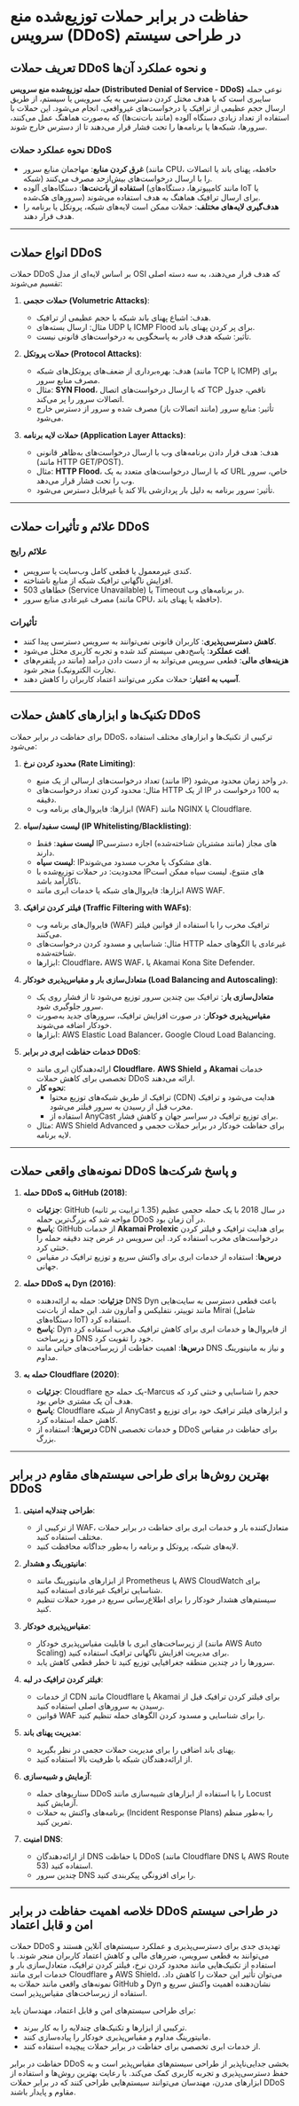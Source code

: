 # حفاظت در برابر حملات توزیع‌شده منع سرویس (DDoS) در طراحی سیستم

## تعریف حملات DDoS و نحوه عملکرد آن‌ها

**حمله توزیع‌شده منع سرویس (Distributed Denial of Service - DDoS)** نوعی حمله سایبری است که با هدف مختل کردن دسترسی به یک سرویس یا سیستم، از طریق ارسال حجم عظیمی از ترافیک یا درخواست‌های غیرواقعی، انجام می‌شود. این حملات با استفاده از تعداد زیادی دستگاه آلوده (مانند بات‌نت‌ها) که به‌صورت هماهنگ عمل می‌کنند، سرورها، شبکه‌ها یا برنامه‌ها را تحت فشار قرار می‌دهند تا از دسترس خارج شوند.

### نحوه عملکرد حملات DDoS
- **غرق کردن منابع**: مهاجمان منابع سرور (مانند CPU، حافظه، پهنای باند یا اتصالات شبکه) را با ارسال درخواست‌های بیش‌ازحد مصرف می‌کنند.
- **استفاده از بات‌نت‌ها**: دستگاه‌های آلوده (مانند کامپیوترها، دستگاه‌های IoT یا سرورهای هک‌شده) برای ارسال ترافیک هماهنگ به هدف استفاده می‌شوند.
- **هدف‌گیری لایه‌های مختلف**: حملات ممکن است لایه‌های شبکه، پروتکل یا برنامه را هدف قرار دهند.

---

## انواع حملات DDoS

حملات DDoS بر اساس لایه‌ای از مدل OSI که هدف قرار می‌دهند، به سه دسته اصلی تقسیم می‌شوند:

1. **حملات حجمی (Volumetric Attacks)**:
   - هدف: اشباع پهنای باند شبکه با حجم عظیمی از ترافیک.
   - مثال: ارسال بسته‌های UDP یا ICMP Flood برای پر کردن پهنای باند.
   - تأثیر: شبکه هدف قادر به پاسخگویی به درخواست‌های قانونی نیست.

2. **حملات پروتکل (Protocol Attacks)**:
   - هدف: بهره‌برداری از ضعف‌های پروتکل‌های شبکه (مانند TCP یا ICMP) برای مصرف منابع سرور.
   - مثال: **SYN Flood**، که با ارسال درخواست‌های اتصال TCP ناقص، جدول اتصالات سرور را پر می‌کند.
   - تأثیر: منابع سرور (مانند اتصالات باز) مصرف شده و سرور از دسترس خارج می‌شود.

3. **حملات لایه برنامه (Application Layer Attacks)**:
   - هدف: هدف قرار دادن برنامه‌های وب با ارسال درخواست‌های به‌ظاهر قانونی (مانند HTTP GET/POST).
   - مثال: **HTTP Flood**، که با ارسال درخواست‌های متعدد به یک URL خاص، سرور وب را تحت فشار قرار می‌دهد.
   - تأثیر: سرور برنامه به دلیل بار پردازشی بالا کند یا غیرقابل دسترس می‌شود.

---

## علائم و تأثیرات حملات DDoS

### علائم رایج
- کندی غیرمعمول یا قطعی کامل وب‌سایت یا سرویس.
- افزایش ناگهانی ترافیک شبکه از منابع ناشناخته.
- خطاهای 503 (Service Unavailable) یا Timeout در برنامه‌های وب.
- مصرف غیرعادی منابع سرور (مانند CPU، حافظه یا پهنای باند).

### تأثیرات
- **کاهش دسترسی‌پذیری**: کاربران قانونی نمی‌توانند به سرویس دسترسی پیدا کنند.
- **افت عملکرد**: پاسخ‌دهی سیستم کند شده و تجربه کاربری مختل می‌شود.
- **هزینه‌های مالی**: قطعی سرویس می‌تواند به از دست دادن درآمد (مانند در پلتفرم‌های تجارت الکترونیک) منجر شود.
- **آسیب به اعتبار**: حملات مکرر می‌توانند اعتماد کاربران را کاهش دهند.

---

## تکنیک‌ها و ابزارهای کاهش حملات DDoS

برای حفاظت در برابر حملات DDoS، ترکیبی از تکنیک‌ها و ابزارهای مختلف استفاده می‌شود:

1. **محدود کردن نرخ (Rate Limiting)**:
   - تعداد درخواست‌های ارسالی از یک منبع (مانند IP) در واحد زمان محدود می‌شود.
   - مثال: محدود کردن تعداد درخواست‌های HTTP از یک IP به 100 درخواست در دقیقه.
   - ابزارها: فایروال‌های برنامه وب (WAF) مانند NGINX یا Cloudflare.

2. **لیست سفید/سیاه (IP Whitelisting/Blacklisting)**:
   - **لیست سفید**: فقط IPهای مجاز (مانند مشتریان شناخته‌شده) اجازه دسترسی دارند.
   - **لیست سیاه**: IPهای مشکوک یا مخرب مسدود می‌شوند.
   - محدودیت: در حملات توزیع‌شده با IPهای متنوع، لیست سیاه ممکن است ناکارآمد باشد.
   - ابزارها: فایروال‌های شبکه یا خدمات ابری مانند AWS WAF.

3. **فیلتر کردن ترافیک (Traffic Filtering with WAFs)**:
   - فایروال‌های برنامه وب (WAF) ترافیک مخرب را با استفاده از قوانین فیلتر می‌کنند.
   - مثال: شناسایی و مسدود کردن درخواست‌های HTTP غیرعادی یا الگوهای حمله شناخته‌شده.
   - ابزارها: Cloudflare، AWS WAF، یا Akamai Kona Site Defender.

4. **متعادل‌سازی بار و مقیاس‌پذیری خودکار (Load Balancing and Autoscaling)**:
   - **متعادل‌سازی بار**: ترافیک بین چندین سرور توزیع می‌شود تا از فشار روی یک سرور جلوگیری شود.
   - **مقیاس‌پذیری خودکار**: در صورت افزایش ترافیک، سرورهای جدید به‌صورت خودکار اضافه می‌شوند.
   - ابزارها: AWS Elastic Load Balancer، Google Cloud Load Balancing.

5. **خدمات حفاظت ابری در برابر DDoS**:
   - ارائه‌دهندگان ابری مانند **Cloudflare**، **AWS Shield** و **Akamai** خدمات تخصصی برای کاهش حملات DDoS ارائه می‌دهند.
   - **نحوه کار**:
     - ترافیک از طریق شبکه‌های توزیع محتوا (CDN) هدایت می‌شود و ترافیک مخرب قبل از رسیدن به سرور فیلتر می‌شود.
     - استفاده از AnyCast برای توزیع ترافیک در سراسر جهان و کاهش فشار.
   - مثال: AWS Shield Advanced برای حفاظت خودکار در برابر حملات حجمی و لایه برنامه.

---

## نمونه‌های واقعی حملات DDoS و پاسخ شرکت‌ها

1. **حمله DDoS به GitHub (2018)**:
   - **جزئیات**: GitHub در سال 2018 با یک حمله حجمی عظیم (1.35 ترابیت بر ثانیه) مواجه شد که بزرگ‌ترین حمله DDoS در آن زمان بود.
   - **پاسخ**: GitHub از خدمات **Akamai Prolexic** برای هدایت ترافیک و فیلتر کردن درخواست‌های مخرب استفاده کرد. این سرویس در عرض چند دقیقه حمله را خنثی کرد.
   - **درس‌ها**: استفاده از خدمات ابری برای واکنش سریع و توزیع ترافیک در مقیاس جهانی.

2. **حمله DDoS به Dyn (2016)**:
   - **جزئیات**: حمله به ارائه‌دهنده DNS Dyn باعث قطعی دسترسی به سایت‌هایی مانند توییتر، نتفلیکس و آمازون شد. این حمله از بات‌نت Mirai (شامل دستگاه‌های IoT) استفاده کرد.
   - **پاسخ**: Dyn از فایروال‌ها و خدمات ابری برای کاهش ترافیک مخرب استفاده کرد و زیرساخت DNS خود را تقویت کرد.
   - **درس‌ها**: اهمیت حفاظت از زیرساخت‌های حیاتی مانند DNS و نیاز به مانیتورینگ مداوم.

3. **حمله به Cloudflare (2020)**:
   - **جزئیات**: Cloudflare یک حمله حج-Marcus حجم را شناسایی و خنثی کرد که هدف آن یک مشتری خاص بود.
   - **پاسخ**: Cloudflare از شبکه AnyCast و ابزارهای فیلتر ترافیک خود برای توزیع و کاهش حمله استفاده کرد.
   - **درس‌ها**: استفاده از CDN و خدمات تخصصی DDoS برای حفاظت در مقیاس بزرگ.

---

## بهترین روش‌ها برای طراحی سیستم‌های مقاوم در برابر DDoS

1. **طراحی چندلایه امنیتی**:
   - از ترکیبی از WAF، متعادل‌کننده بار و خدمات ابری برای حفاظت در برابر حملات مختلف استفاده کنید.
   - لایه‌های شبکه، پروتکل و برنامه را به‌طور جداگانه محافظت کنید.

2. **مانیتورینگ و هشدار**:
   - از ابزارهای مانیتورینگ مانند Prometheus یا AWS CloudWatch برای شناسایی ترافیک غیرعادی استفاده کنید.
   - سیستم‌های هشدار خودکار را برای اطلاع‌رسانی سریع در مورد حملات تنظیم کنید.

3. **مقیاس‌پذیری خودکار**:
   - از زیرساخت‌های ابری با قابلیت مقیاس‌پذیری خودکار (مانند AWS Auto Scaling) برای مدیریت افزایش ناگهانی ترافیک استفاده کنید.
   - سرورها را در چندین منطقه جغرافیایی توزیع کنید تا خطر قطعی کاهش یابد.

4. **فیلتر کردن ترافیک در لبه**:
   - از خدمات CDN مانند Cloudflare یا Akamai برای فیلتر کردن ترافیک قبل از رسیدن به سرورهای اصلی استفاده کنید.
   - قوانین WAF را برای شناسایی و مسدود کردن الگوهای حمله تنظیم کنید.

5. **مدیریت پهنای باند**:
   - پهنای باند اضافی را برای مدیریت حملات حجمی در نظر بگیرید.
   - از ارائه‌دهندگان شبکه با ظرفیت بالا استفاده کنید.

6. **آزمایش و شبیه‌سازی**:
   - سناریوهای حمله DDoS را با استفاده از ابزارهای شبیه‌سازی مانند Locust آزمایش کنید.
   - برنامه‌های واکنش به حملات (Incident Response Plans) را به‌طور منظم تمرین کنید.

7. **امنیت DNS**:
   - از ارائه‌دهندگان DNS با حفاظت DDoS (مانند Cloudflare DNS یا AWS Route 53) استفاده کنید.
   - چندین سرور DNS را برای افزونگی پیکربندی کنید.

---

## خلاصه اهمیت حفاظت در برابر DDoS در طراحی سیستم امن و قابل اعتماد

حملات DDoS تهدیدی جدی برای دسترسی‌پذیری و عملکرد سیستم‌های آنلاین هستند و می‌توانند به قطعی سرویس، ضررهای مالی و کاهش اعتماد کاربران منجر شوند. با استفاده از تکنیک‌هایی مانند محدود کردن نرخ، فیلتر کردن ترافیک، متعادل‌سازی بار و خدمات ابری مانند Cloudflare و AWS Shield، می‌توان تأثیر این حملات را کاهش داد. نمونه‌های واقعی مانند حملات به GitHub و Dyn نشان‌دهنده اهمیت واکنش سریع و استفاده از زیرساخت‌های مقیاس‌پذیر است. 

برای طراحی سیستم‌های امن و قابل اعتماد، مهندسان باید:
- ترکیبی از ابزارها و تکنیک‌های چندلایه را به کار ببرند.
- مانیتورینگ مداوم و مقیاس‌پذیری خودکار را پیاده‌سازی کنند.
- از خدمات ابری تخصصی برای حفاظت در برابر حملات پیچیده استفاده کنند.

حفاظت در برابر DDoS بخشی جدایی‌ناپذیر از طراحی سیستم‌های مقیاس‌پذیر است و به حفظ دسترسی‌پذیری و تجربه کاربری کمک می‌کند. با رعایت بهترین روش‌ها و استفاده از ابزارهای مدرن، مهندسان می‌توانند سیستم‌هایی طراحی کنند که در برابر حملات DDoS مقاوم و پایدار باشند.